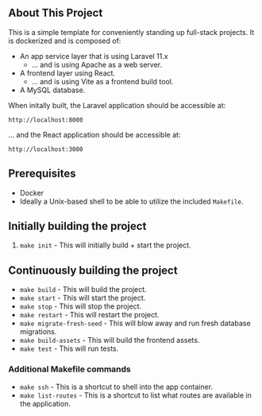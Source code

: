 ## About This Project

This is a simple template for conveniently standing up full-stack projects. It is dockerized and is composed of:

- An app service layer that is using Laravel 11.x
  - ... and is using Apache as a web server.
- A frontend layer using React.
  - ... and is using Vite as a frontend build tool.
- A MySQL database.

When initally built, the Laravel application should be accessible at:

```apacheconf
http://localhost:8000
```

... and the React application should be accessible at:

```apacheconf
http://localhost:3000
```

## Prerequisites

- Docker
- Ideally a Unix-based shell to be able to utilize the included `Makefile`.

## Initially building the project

1. `make init` - This will initially build + start the project.

## Continuously building the project

- `make build` - This will build the project.
- `make start` - This will start the project.
- `make stop` - This will stop the project.
- `make restart` - This will restart the project.
- `make migrate-fresh-seed` - This will blow away and run fresh database migrations.
- `make build-assets` - This will build the frontend assets.
- `make test` - This will run tests.

### Additional Makefile commands

- `make ssh` - This is a shortcut to shell into the app container.
- `make list-routes` - This is a shortcut to list what routes are available in the application.
